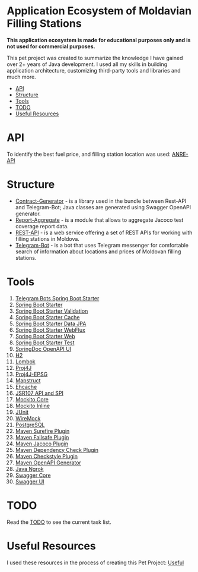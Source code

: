 # Application Ecosystem of Moldavian Filling Stations

<b>This application ecosystem is made for educational purposes only and is not used for commercial purposes.</b>

<p>This pet project was created to summarize the knowledge I have gained over 2+ years of Java development. I used all my skills 
in building application architecture, customizing third-party tools and libraries and much more.</p>

- [API](#api)
- [Structure](#structure)
- [Tools](#tools)
- [TODO](#todo)
- [Useful Resources](#useful-resources)

# API

To identify the best fuel price, and filling station location was used: [ANRE-API](https://api.iharta.md/anre/public/)

# Structure

- [Contract-Generator](/contract-generator) - is a library used in the bundle between Rest-API and Telegram-Bot; Java classes are
  generated using Swagger OpenAPI generator.
- [Report-Aggregate](/report-aggregate) - is a module that allows to aggregate Jacoco test coverage report data.
- [REST-API](/rest-api) - is a web service offering a set of REST APIs for working with filling stations in Moldova.
- [Telegram-Bot](/telegram-bot) - is a bot that uses Telegram messenger for comfortable search of information about locations and
  prices of Moldovan filling stations.

# Tools

1. [Telegram Bots Spring Boot Starter](https://mvnrepository.com/artifact/org.telegram/telegrambots-spring-boot-starter)
2. [Spring Boot Starter](https://mvnrepository.com/artifact/org.springframework.boot/spring-boot-starter)
3. [Spring Boot Starter Validation](https://mvnrepository.com/artifact/org.springframework.boot/spring-boot-starter-validation)
4. [Spring Boot Starter Cache](https://mvnrepository.com/artifact/org.springframework.boot/spring-boot-starter-cache)
5. [Spring Boot Starter Data JPA](https://mvnrepository.com/artifact/org.springframework.boot/spring-boot-starter-data-jpa)
6. [Spring Boot Starter WebFlux](https://mvnrepository.com/artifact/org.springframework.boot/spring-boot-starter-webflux)
7. [Spring Boot Starter Web](https://mvnrepository.com/artifact/org.springframework.boot/spring-boot-starter-web)
8. [Spring Boot Starter Test](https://mvnrepository.com/artifact/org.springframework.boot/spring-boot-starter-test)
9. [SpringDoc OpenAPI UI](https://mvnrepository.com/artifact/org.springdoc/springdoc-openapi-ui)
10. [H2](https://mvnrepository.com/artifact/com.h2database/h2)
11. [Lombok](https://mvnrepository.com/artifact/org.projectlombok/lombok)
12. [Proj4J](https://mvnrepository.com/artifact/org.locationtech.proj4j/proj4j)
13. [Proj4J-EPSG](https://mvnrepository.com/artifact/org.locationtech.proj4j/proj4j-epsg)
14. [Mapstruct](https://mvnrepository.com/artifact/org.mapstruct/mapstruct)
15. [Ehcache](https://mvnrepository.com/artifact/org.ehcache/ehcache)
16. [JSR107 API and SPI](https://mvnrepository.com/artifact/javax.cache/cache-api)
17. [Mockito Core](https://mvnrepository.com/artifact/org.mockito/mockito-core)
18. [Mockito Inline](https://mvnrepository.com/artifact/org.mockito/mockito-inline)
19. [JUnit](https://mvnrepository.com/artifact/org.junit.jupiter/junit-jupiter-api)
20. [WireMock](https://mvnrepository.com/artifact/com.github.tomakehurst/wiremock)
21. [PostgreSQL](https://mvnrepository.com/artifact/org.postgresql/postgresql)
22. [Maven Surefire Plugin](https://mvnrepository.com/artifact/org.apache.maven.plugins/maven-surefire-plugin)
23. [Maven Failsafe Plugin](https://mvnrepository.com/artifact/org.apache.maven.plugins/maven-failsafe-plugin)
24. [Maven Jacoco Plugin](https://mvnrepository.com/artifact/org.jacoco/jacoco-maven-plugin)
25. [Maven Dependency Check Plugin](https://mvnrepository.com/artifact/org.owasp/dependency-check-maven)
26. [Maven Checkstyle Plugin](https://mvnrepository.com/artifact/org.apache.maven.plugins/maven-checkstyle-plugin)
27. [Maven OpenAPI Generator](https://mvnrepository.com/artifact/org.openapitools/openapi-generator-maven-plugin)
28. [Java Ngrok](https://mvnrepository.com/artifact/com.github.alexdlaird/java-ngrok)
29. [Swagger Core](https://mvnrepository.com/artifact/io.swagger.core.v3/swagger-core)
30. [Swagger UI](https://mvnrepository.com/artifact/org.webjars/swagger-ui)

# TODO

Read the [TODO](TODO.md) to see the current task list.

# Useful Resources

I used these resources in the process of creating this Pet Project: [Useful](Useful.md)